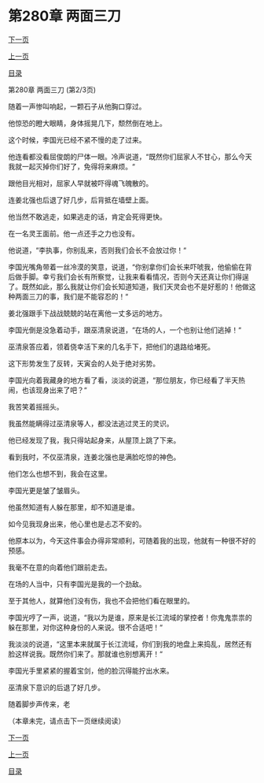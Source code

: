 <h1>第280章    两面三刀</h1>
            <div><p><a href="./0839_%E7%AC%AC280%E7%AB%A0_%E4%B8%A4%E9%9D%A2%E4%B8%89%E5%88%80.md">下一页</a></p><p><a href="./0837_%E7%AC%AC280%E7%AB%A0_%E4%B8%A4%E9%9D%A2%E4%B8%89%E5%88%80.md">上一页</a></p><p><a href="../">目录</a></p></div>
            <div><p>第280章    两面三刀 (第2/3页)</p><p>随着一声惨叫响起，一颗石子从他胸口穿过。</p><p>他惊恐的瞪大眼睛，身体摇晃几下，颓然倒在地上。</p><p>这个时候，李国光已经不紧不慢的走了过来。</p><p>他连看都没看屈俊朗的尸体一眼。冷声说道，“既然你们屈家人不甘心，那么今天我就一起灭掉你们好了，免得将来麻烦。“</p><p>跟他目光相对，屈家人早就被吓得魂飞魄散的。</p><p>连姜北强也后退了好几步，后背抵在墙壁上面。</p><p>他当然不敢逃走，如果逃走的话，肯定会死得更快。</p><p>在一名灵王面前。他一点还手之力也没有。</p><p>他说道，“李执事，你别乱来，否则我们会长不会放过你！“</p><p>李国光嘴角带着一丝冷漠的笑意，说道，“你别拿你们会长来吓唬我，他偷偷在背后做手脚。幸亏我们会长有所察觉，让我来看看情况，否则今天还真让你们得逞了。既然如此，那么我就让你们会长知道知道，我们天灵会也不是好惹的！他做这种两面三刀的事，我们是不能容忍的！“</p><p>姜北强跟手下战战兢兢的站在离他一丈多远的地方。</p><p>李国光倒是没急着动手，跟巫清泉说道，“在场的人，一个也别让他们逃掉！“</p><p>巫清泉答应着，领着侥幸活下来的几名手下，把他们的退路给堵死。</p><p>这下形势发生了反转，天寅会的人处于绝对劣势。</p><p>李国光向着我藏身的地方看了看，淡淡的说道，“那位朋友，你已经看了半天热闹，也该现身出来了吧？“</p><p>我苦笑着摇摇头。</p><p>我虽然能瞒得过巫清泉等人，都没法逃过灵王的灵识。</p><p>他已经发现了我，我只得站起身来，从屋顶上跳了下来。</p><p>看到我时，不仅巫清泉，连姜北强也是满脸吃惊的神色。</p><p>他们怎么也想不到，我会在这里。</p><p>李国光更是皱了皱眉头。</p><p>他虽然知道有人躲在那里，却不知道是谁。</p><p>如今见我现身出来，他心里也是忐忑不安的。</p><p>他原本以为，今天这件事会办得非常顺利，可随着我的出现，他就有一种很不好的预感。</p><p>我毫不在意的向着他们跟前走去。</p><p>在场的人当中，只有李国光是我的一个劲敌。</p><p>至于其他人，就算他们没有伤，我也不会把他们看在眼里的。</p><p>李国光哼了一声，说道，“我以为是谁，原来是长江流域的掌控者！你鬼鬼祟祟的躲在那里，对你这种身份的人来说。很不合适吧！“</p><p>我淡淡的说道，“这里本来就属于长江流域，你们到我的地盘上来捣乱，居然还有脸这样说我。既然你们来了。那就谁也别想离开！“</p><p>李国光手里紧紧的握着宝剑，他的脸沉得能拧出水来。</p><p>巫清泉下意识的后退了好几步。</p><p>随着脚步声传来，老</p><p>（本章未完，请点击下一页继续阅读）</p></div>
            <div><p><a href="./0839_%E7%AC%AC280%E7%AB%A0_%E4%B8%A4%E9%9D%A2%E4%B8%89%E5%88%80.md">下一页</a></p><p><a href="./0837_%E7%AC%AC280%E7%AB%A0_%E4%B8%A4%E9%9D%A2%E4%B8%89%E5%88%80.md">上一页</a></p><p><a href="../">目录</a></p></div>